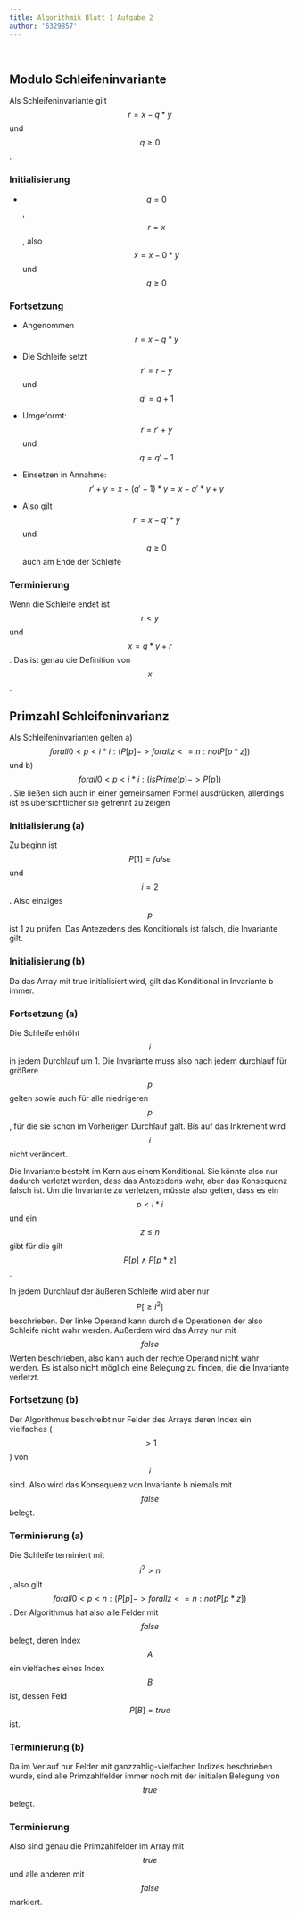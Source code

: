 ```yaml
---
title: Algorithmik Blatt 1 Aufgabe 2
author: '6329857'
---
```


 

Modulo Schleifeninvariante
--------------------------

Als Schleifeninvariante gilt $$r = x - q * y$$ und $$q ≥ 0$$.

### Initialisierung

-   $$q = 0$$, $$r = x$$, also $$x = x - 0 * y$$ und $$q ≥ 0$$

### Fortsetzung

-   Angenommen $$r = x - q * y$$

-   Die Schleife setzt $$r' = r - y$$ und $$q' = q + 1$$

-   Umgeformt: $$r = r' + y$$ und $$q = q' - 1$$

-   Einsetzen in Annahme: $$r' + y = x - (q' - 1) * y = x - q' * y + y$$

-   Also gilt $$r' = x - q' * y$$ und $$q ≥ 0$$ auch am Ende der Schleife

### Terminierung

Wenn die Schleife endet ist $$r < y$$ und $$x = q * y + r$$. Das ist genau die
Definition von $$x % y$$.

Primzahl Schleifeninvarianz
---------------------------

Als Schleifeninvarianten gelten a) $$forall 0 < p < i*i: (P[p] -> forall z <= n:
not P[p * z])$$ und b) $$forall 0 < p < i*i: (isPrime(p) -> P[p])$$. Sie ließen
sich auch in einer gemeinsamen Formel ausdrücken, allerdings ist es
übersichtlicher sie getrennt zu zeigen

### Initialisierung (a)

Zu beginn ist $$P[1] = false$$ und $$i = 2$$. Also einziges $$p$$ ist 1 zu
prüfen. Das Antezedens des Konditionals ist falsch, die Invariante gilt.

### Initialisierung (b)

Da das Array mit true initialisiert wird, gilt das Konditional in Invariante b
immer.

### Fortsetzung (a)

Die Schleife erhöht $$i$$ in jedem Durchlauf um 1. Die Invariante muss also nach
jedem durchlauf für größere $$p$$ gelten sowie auch für alle niedrigeren $$p$$,
für die sie schon im Vorherigen Durchlauf galt. Bis auf das Inkrement wird $$i$$
nicht verändert.

Die Invariante besteht im Kern aus einem Konditional. Sie könnte also nur
dadurch verletzt werden, dass das Antezedens wahr, aber das Konsequenz falsch
ist. Um die Invariante zu verletzen, müsste also gelten, dass es ein $$p < i*i$$
und ein $$z ≤ n$$ gibt für die gilt $$P[p] ∧ P[p * z]$$.

In jedem Durchlauf der äußeren Schleife wird aber nur $$P[≥i^2]$$ beschrieben.
Der linke Operand kann durch die Operationen der also Schleife nicht wahr
werden. Außerdem wird das Array nur mit $$false$$ Werten beschrieben, also kann
auch der rechte Operand nicht wahr werden. Es ist also nicht möglich eine
Belegung zu finden, die die Invariante verletzt.

### Fortsetzung (b)

Der Algorithmus beschreibt nur Felder des Arrays deren Index ein vielfaches
($$>1$$) von $$i$$ sind. Also wird das Konsequenz von Invariante b niemals mit
$$false$$ belegt.

### Terminierung (a)

Die Schleife terminiert mit $$i^2 > n$$, also gilt $$forall 0 < p < n: (P[p] ->
forall z <= n: not P[p * z])$$. Der Algorithmus hat also alle Felder mit
$$false$$ belegt, deren Index $$A$$ ein vielfaches eines Index $$B$$ ist, dessen
Feld $$P[B] = true$$ ist.

### Terminierung (b)

Da im Verlauf nur Felder mit ganzzahlig-vielfachen Indizes beschrieben wurde,
sind alle Primzahlfelder immer noch mit der initialen Belegung von $$true$$
belegt.

### Terminierung

Also sind genau die Primzahlfelder im Array mit $$true$$ und alle anderen mit
$$false$$ markiert.
